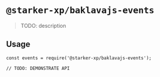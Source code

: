 # `@starker-xp/baklavajs-events`

> TODO: description

## Usage

```
const events = require('@starker-xp/baklavajs-events');

// TODO: DEMONSTRATE API
```
